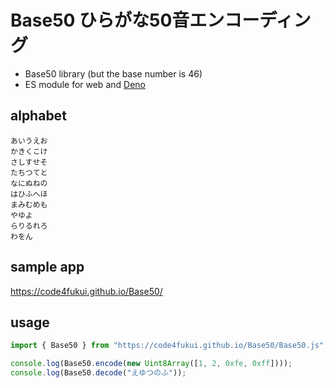 # Base50 ひらがな50音エンコーディング

- Base50 library (but the base number is 46)
- ES module for web and [Deno](https://deno.land)

## alphabet

```
あいうえお
かきくこけ
さしすせそ
たちつてと
なにぬねの
はひふへほ
まみむめも
やゆよ
らりるれろ
わをん
```

## sample app

https://code4fukui.github.io/Base50/

## usage

```js
import { Base50 } from "https://code4fukui.github.io/Base50/Base50.js";

console.log(Base50.encode(new Uint8Array([1, 2, 0xfe, 0xff])));
console.log(Base50.decode("えゆつのふ"));
```
